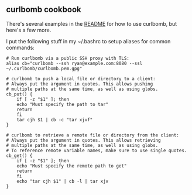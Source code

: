 curlbomb cookbook
-----------------

There's several examples in the [README](README.md) for how to use curlbomb, but here's a few more.

I put the following stuff in my ~/.bashrc to setup aliases for common commands:

    # Run curlbomb via a public SSH proxy with TLS:
    alias cb="curlbomb --ssh ryan@example.com:8080 --ssl ~/.curlbomb/curlbomb.pem.gpg"

    # curlbomb to push a local file or directory to a client:
    # Always put the argument in quotes. This allows pushing 
    # multiple paths at the same time, as well as using globs.
    cb_put() {
        if [ -z "$1" ]; then
        echo "Must specify the path to tar"
        return
        fi
        tar cjh $1 | cb -c "tar xjvf"
    }

    # curlbomb to retrieve a remote file or directory from the client:
    # Always put the argument in quotes. This allows retrieving
    # multiple paths at the same time, as well as using globs. 
    # To reference remote variable names, make sure to use single quotes.
    cb_get() {
        if [ -z "$1" ]; then
        echo "Must specify the remote path to get"
        return
        fi
        echo "tar cjh $1" | cb -l | tar xjv
    }

